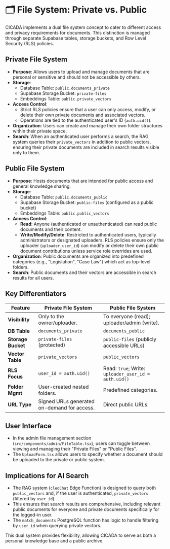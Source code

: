 # 🗂️ File System: Private vs. Public

CICADA implements a dual file system concept to cater to different access and privacy requirements for documents. This distinction is managed through separate Supabase tables, storage buckets, and Row Level Security (RLS) policies.

## Private File System

-   **Purpose**: Allows users to upload and manage documents that are personal or sensitive and should not be accessible by others.
-   **Storage**:
    -   Database Table: `public.documents_private`
    -   Supabase Storage Bucket: `private-files`
    -   Embeddings Table: `public.private_vectors`
-   **Access Control**:
    -   Strict RLS policies ensure that a user can only access, modify, or delete their own private documents and associated vectors.
    -   Operations are tied to the authenticated user's ID (`auth.uid()`).
-   **Organization**: Users can create and manage their own folder structures within their private space.
-   **Search**: When an authenticated user performs a search, the RAG system queries their `private_vectors` in addition to public vectors, ensuring their private documents are included in search results visible only to them.

## Public File System

-   **Purpose**: Hosts documents that are intended for public access and general knowledge sharing.
-   **Storage**:
    -   Database Table: `public.documents_public`
    -   Supabase Storage Bucket: `public-files` (configured as a public bucket)
    -   Embeddings Table: `public.public_vectors`
-   **Access Control**:
    -   **Read**: Anyone (authenticated or unauthenticated) can read public documents and their content.
    -   **Write/Modify/Delete**: Restricted to authenticated users, typically administrators or designated uploaders. RLS policies ensure only the uploader (`uploader_user_id`) can modify or delete their own public document contributions unless service role overrides are used.
-   **Organization**: Public documents are organized into predefined categories (e.g., "Legislation", "Case Law") which act as top-level folders.
-   **Search**: Public documents and their vectors are accessible in search results for all users.

## Key Differentiators

| Feature           | Private File System                                     | Public File System                                           |
| ----------------- | ------------------------------------------------------- | ------------------------------------------------------------ |
| **Visibility**    | Only to the owner/uploader.                             | To everyone (read); uploader/admin (write).                  |
| **DB Table**      | `documents_private`                                     | `documents_public`                                           |
| **Storage Bucket**| `private-files` (protected)                             | `public-files` (publicly accessible URLs)                    |
| **Vector Table**  | `private_vectors`                                       | `public_vectors`                                             |
| **RLS Focus**     | `user_id = auth.uid()`                                  | Read: `true`; Write: `uploader_user_id = auth.uid()`         |
| **Folder Mgmt**   | User-created nested folders.                            | Predefined categories.                                       |
| **URL Type**      | Signed URLs generated on-demand for access.             | Direct public URLs.                                          |

## User Interface

-   In the admin file management section (`src/components/admin/FileTable.tsx`), users can toggle between viewing and managing their "Private Files" or "Public Files".
-   The `UploadForm.tsx` allows users to specify whether a document should be uploaded to the private or public system.

## Implications for AI Search

-   The RAG system (`cleoChat` Edge Function) is designed to query both `public_vectors` and, if the user is authenticated, `private_vectors` (filtered by `user_id`).
-   This ensures that search results are comprehensive, including relevant public documents for everyone and private documents specifically for the logged-in user.
-   The `match_documents` PostgreSQL function has logic to handle filtering by `user_id` when querying private vectors.

This dual system provides flexibility, allowing CICADA to serve as both a personal knowledge base and a public archive.